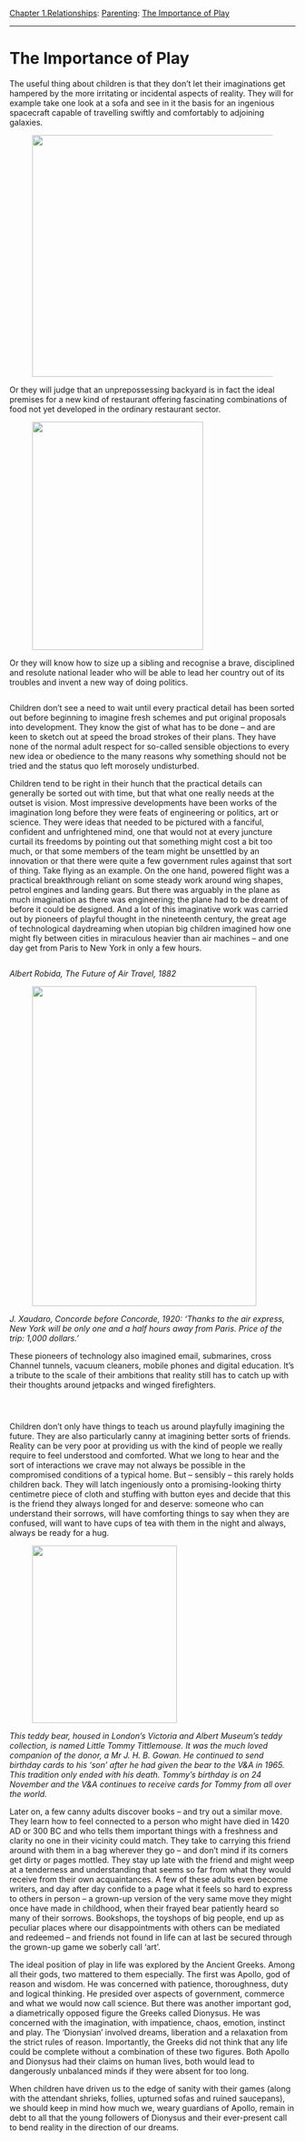 [Chapter 1.Relationships](https://www.theschooloflife.com/thebookoflife/category/relationships/): [Parenting](https://www.theschooloflife.com/thebookoflife/category/relationships/parenting/): [The Importance of Play](https://www.theschooloflife.com/thebookoflife/the-importance-of-play/)

* * *

# The Importance of Play

The useful thing about children is that they don’t let their imaginations get hampered by the more irritating or incidental aspects of reality. They will for example take one look at a sofa and see in it the basis for an ingenious spacecraft capable of travelling swiftly and comfortably to adjoining galaxies.

<figure class="aligncenter is-resized"><img src="https://lh3.googleusercontent.com/uti2t-JHN5Yvvi6y1edjuJIE3eZyrgfeZfaXGpHYYss0dCpN1HbTnIHWRdaNgBQ4aMeJol3aCMSPkPsLgKTLSoJRDWD52DPZlRD93vxCiFNg4tAQXhPNvi29EYjaXFWkqzFMMlV7" alt="" width="464" height="425"></figure>

Or they will judge that an unprepossessing backyard is in fact the ideal premises for a new kind of restaurant offering fascinating combinations of food not yet developed in the ordinary restaurant sector.

<figure class="aligncenter is-resized"><img src="https://lh6.googleusercontent.com/o1kVQa4pJ2tVGfzctL4cpTazWOSrJzZAx_8dwICLwBL9GsZnyQ55hPbDFVHl8MpgKPBIO7qRFZ9UPPKduaTrIEaR9R7xhDslS0mEGZMyec8bPBD4Xon9qKBtkxBelCojGEc_ako1" alt="" width="301" height="401"></figure>

Or they will know how to size up a sibling and recognise a brave, disciplined and resolute national leader who will be able to lead her country out of its troubles and invent a new way of doing politics.

<figure class="aligncenter"><img src="https://lh5.googleusercontent.com/OZVoE44NZs-wLZnbcWvwSTz_Aes4xUuA7Dx70MR280IcaenkPCGWssY4zRGNYmud6YwJURVu3d-LsHqptmVYM6XQCP6AjxKzJ-PFxhdSDw4Yibxp4XEqigRMVVTk0SvwLLfXBR9C" alt=""></figure>

Children don’t see a need to wait until every practical detail has been sorted out before beginning to imagine fresh schemes and put original proposals into development. They know the gist of what has to be done – and are keen to sketch out at speed the broad strokes of their plans. They have none of the normal adult respect for so-called sensible objections to every new idea or obedience to the many reasons why something should not be tried and the status quo left morosely undisturbed.

Children tend to be right in their hunch that the practical details can generally be sorted out with time, but that what one really needs at the outset is vision. Most impressive developments have been works of the imagination long before they were feats of engineering or politics, art or science. They were ideas that needed to be pictured with a fanciful, confident and unfrightened mind, one that would not at every juncture curtail its freedoms by pointing out that something might cost a bit too much, or that some members of the team might be unsettled by an innovation or that there were quite a few government rules against that sort of thing. Take flying as an example. On the one hand, powered flight was a practical breakthrough reliant on some steady work around wing shapes, petrol engines and landing gears. But there was arguably in the plane as much imagination as there was engineering; the plane had to be dreamt of before it could be designed. And a lot of this imaginative work was carried out by pioneers of playful thought in the nineteenth century, the great age of technological daydreaming when utopian big children imagined how one might fly between cities in miraculous heavier than air machines – and one day get from Paris to New York in only a few hours.

<figure class="aligncenter"><img src="https://lh3.googleusercontent.com/ZPCjsKPtDC9i9oGJT4HJkaZ7B0_mnoqPe1XrKyK5LwIgSzGtVDEY_DN9QHySRX6wiKzzuGN4c7kK2wvpmJp3hnCvVlwOLYAoHA_QwfePkqEa7QAAahcBAm3QPewEVU4y60TevGkK" alt=""></figure>

_Albert Robida, The Future of Air Travel, 1882_

<figure class="aligncenter is-resized"><img src="https://lh3.googleusercontent.com/5yXioEXvpMiRUrvEsjAsbXYCBRUMrg5cigmjFEy4OAidFGzGlJfXkOWaCI-i47r3SV84NIXL9EZtPLh49OtonB0ED1AEQaf3u0q9_lRfbDX2-9XmBUt78HNnXJiWgZDvIzreRXkk" alt="" width="395" height="562"></figure>

_J. Xaudaro, Concorde before Concorde, 1920: ‘Thanks to the air express, New York will be only one and a half hours away from Paris. Price of the trip: 1,000 dollars.’_

These pioneers of technology also imagined email, submarines, cross Channel tunnels, vacuum cleaners, mobile phones and digital education. It’s a tribute to the scale of their ambitions that reality still has to catch up with their thoughts around jetpacks and winged firefighters.

<figure class="wp-block-image"><img src="https://lh5.googleusercontent.com/B1ZrUyjJowJOir9RnOU9FNyHiC5a3emPCOx2MzbRTXXL7314PdiOb74Hl_lcjiWPnkqRwpIxHQT_DaBrZPlZIno9Fhq0D_ImqvG__cLzWSUIOJfBCVXzUMCgAmMNitsBfsARKiJV" alt=""></figure><figure class="wp-block-image"><img src="https://lh4.googleusercontent.com/S34O2k2afMtSs-kuTph_VwEikU0x8K-Zxh8GjlUYF7iaAh3-BFogAHHOE4bwCTRlJeWMJJECOBinbL3XAhieilqo-glnRX3BXOfPgLjFI2NEE_L0QOQcqyl7LYGrLWnTFMofnMR1" alt=""></figure><figure class="wp-block-image"><img src="https://lh4.googleusercontent.com/yfx82MGvyxJLoxGDpA7qN_ROYkDX5xJIQpUs_JU71D6CpupPyUzFtJjHf18TuP1QGDlOB25n6b6R_AA3cA4xG0KwR4BLFarLV9u3fLiCiIe-BvvDHk7UzpXTBf9v0Yhi7SO5ca9w" alt=""></figure>

Children don’t only have things to teach us around playfully imagining the future. They are also particularly canny at imagining better sorts of friends. Reality can be very poor at providing us with the kind of people we really require to feel understood and comforted. What we long to hear and the sort of interactions we crave may not always be possible in the compromised conditions of a typical home. But – sensibly – this rarely holds children back. They will latch ingeniously onto a promising-looking thirty centimetre piece of cloth and stuffing with button eyes and decide that this is the friend they always longed for and deserve: someone who can understand their sorrows, will have comforting things to say when they are confused, will want to have cups of tea with them in the night and always, always be ready for a hug.

<figure class="aligncenter is-resized"><img src="https://lh5.googleusercontent.com/EZiK3e3GvnAgddH8iYOHDotwgzGKEr7y0Fw9lajUh4rY50PlVe-BIxPHIjPZFYgu8epQ_3UxvkbuzmWagT4nmSd5rN2lRAZLsRw1tcGCEDhJg2D8Tj175GfaO7VwksKebQTqGy5Y" alt="" width="255" height="312"></figure>

_This teddy bear, housed in London’s Victoria and Albert Museum’s teddy collection, is named Little Tommy Tittlemouse. It was the much loved companion of the donor, a Mr J. H. B. Gowan. He continued to send birthday cards to his ‘son’ after he had given the bear to the V&A in 1965. This tradition only ended with his death. Tommy’s birthday is on 24 November and the V&A continues to receive cards for Tommy from all over the world._

Later on, a few canny adults discover books – and try out a similar move. They learn how to feel connected to a person who might have died in 1420 AD or 300 BC and who tells them important things with a freshness and clarity no one in their vicinity could match. They take to carrying this friend around with them in a bag wherever they go – and don’t mind if its corners get dirty or pages mottled. They stay up late with the friend and might weep at a tenderness and understanding that seems so far from what they would receive from their own acquaintances. A few of these adults even become writers, and day after day confide to a page what it feels so hard to express to others in person – a grown-up version of the very same move they might once have made in childhood, when their frayed bear patiently heard so many of their sorrows. Bookshops, the toyshops of big people, end up as peculiar places where our disappointments with others can be mediated and redeemed – and friends not found in life can at last be secured through the grown-up game we soberly call ‘art’.

The ideal position of play in life was explored by the Ancient Greeks. Among all their gods, two mattered to them especially. The first was Apollo, god of reason and wisdom. He was concerned with patience, thoroughness, duty and logical thinking. He presided over aspects of government, commerce and what we would now call science. But there was another important god, a diametrically opposed figure the Greeks called Dionysus. He was concerned with the imagination, with impatience, chaos, emotion, instinct and play. The ‘Dionysian’ involved dreams, liberation and a relaxation from the strict rules of reason. Importantly, the Greeks did not think that any life could be complete without a combination of these two figures. Both Apollo and Dionysus had their claims on human lives, both would lead to dangerously unbalanced minds if they were absent for too long.

When children have driven us to the edge of sanity with their games (along with the attendant shrieks, follies, upturned sofas and ruined saucepans), we should keep in mind how much we, weary guardians of Apollo, remain in debt to all that the young followers of Dionysus and their ever-present call to bend reality in the direction of our dreams.
